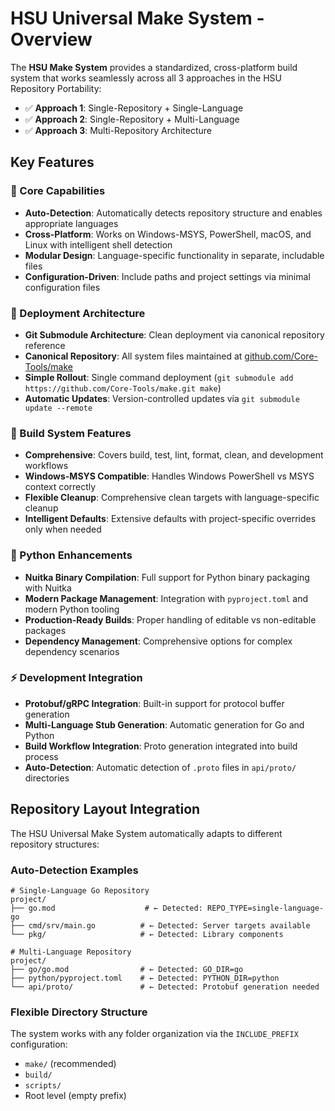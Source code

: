 # HSU Universal Make System - Overview

The **HSU Make System** provides a standardized, cross-platform build system that works seamlessly across all 3 approaches in the HSU Repository Portability:

- ✅ **Approach 1**: Single-Repository + Single-Language
- ✅ **Approach 2**: Single-Repository + Multi-Language  
- ✅ **Approach 3**: Multi-Repository Architecture

## Key Features

### **🎯 Core Capabilities**
- **Auto-Detection**: Automatically detects repository structure and enables appropriate languages
- **Cross-Platform**: Works on Windows-MSYS, PowerShell, macOS, and Linux with intelligent shell detection
- **Modular Design**: Language-specific functionality in separate, includable files
- **Configuration-Driven**: Include paths and project settings via minimal configuration files

### **🔄 Deployment Architecture**
- **Git Submodule Architecture**: Clean deployment via canonical repository reference
- **Canonical Repository**: All system files maintained at [github.com/Core-Tools/make](https://github.com/Core-Tools/make)
- **Simple Rollout**: Single command deployment (`git submodule add https://github.com/Core-Tools/make.git make`)
- **Automatic Updates**: Version-controlled updates via `git submodule update --remote`

### **🚀 Build System Features**
- **Comprehensive**: Covers build, test, lint, format, clean, and development workflows
- **Windows-MSYS Compatible**: Handles Windows PowerShell vs MSYS context correctly
- **Flexible Cleanup**: Comprehensive clean targets with language-specific cleanup
- **Intelligent Defaults**: Extensive defaults with project-specific overrides only when needed

### **🐍 Python Enhancements**
- **Nuitka Binary Compilation**: Full support for Python binary packaging with Nuitka
- **Modern Package Management**: Integration with `pyproject.toml` and modern Python tooling
- **Production-Ready Builds**: Proper handling of editable vs non-editable packages
- **Dependency Management**: Comprehensive options for complex dependency scenarios

### **⚡ Development Integration**
- **Protobuf/gRPC Integration**: Built-in support for protocol buffer generation
- **Multi-Language Stub Generation**: Automatic generation for Go and Python
- **Build Workflow Integration**: Proto generation integrated into build process
- **Auto-Detection**: Automatic detection of `.proto` files in `api/proto/` directories

## Repository Layout Integration

The HSU Universal Make System automatically adapts to different repository structures:

### **Auto-Detection Examples**
```
# Single-Language Go Repository
project/
├── go.mod                    # ← Detected: REPO_TYPE=single-language-go
├── cmd/srv/main.go          # ← Detected: Server targets available
└── pkg/                     # ← Detected: Library components

# Multi-Language Repository  
project/
├── go/go.mod                # ← Detected: GO_DIR=go
├── python/pyproject.toml    # ← Detected: PYTHON_DIR=python
└── api/proto/               # ← Detected: Protobuf generation needed
```

### **Flexible Directory Structure**
The system works with any folder organization via the `INCLUDE_PREFIX` configuration:
- `make/` (recommended)
- `build/`
- `scripts/`
- Root level (empty prefix)
